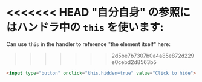 <<<<<<< HEAD
"自分自身" の参照にはハンドラ中の `this` を使います:
=======
Can use `this` in the handler to reference "the element itself" here:
>>>>>>> 2d5be7b7307b0a4a85e872d229e0cebd2d8563b5

```html run height=50
<input type="button" onclick="this.hidden=true" value="Click to hide">
```
